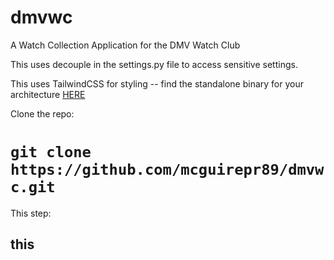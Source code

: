 # dmvwc
A Watch Collection Application for the DMV Watch Club

This uses decouple in the settings.py file to access sensitive settings.

This uses TailwindCSS for styling -- find the standalone binary for
your architecture <a href="https://github.com/tailwindlabs/tailwindcss/releases/tag/v3.0.23">HERE</a>

Clone the repo:
# `git clone https://github.com/mcguirepr89/dmvwc.git`

This step:
## this
